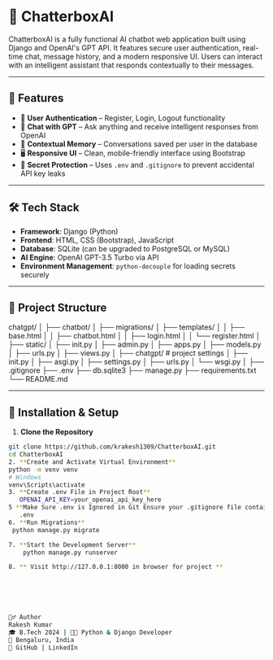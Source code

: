 # 🤖 ChatterboxAI

ChatterboxAI is a fully functional AI chatbot web application built using Django and OpenAI's GPT API. It features secure user authentication, real-time chat, message history, and a modern responsive UI. Users can interact with an intelligent assistant that responds contextually to their messages.

---

## 🌟 Features

- 🔐 **User Authentication** – Register, Login, Logout functionality
- 💬 **Chat with GPT** – Ask anything and receive intelligent responses from OpenAI
- 🧠 **Contextual Memory** – Conversations saved per user in the database
- 🖥️ **Responsive UI** – Clean, mobile-friendly interface using Bootstrap
- 🔐 **Secret Protection** – Uses `.env` and `.gitignore` to prevent accidental API key leaks

---

## 🛠️ Tech Stack

- **Framework**: Django (Python)
- **Frontend**: HTML, CSS (Bootstrap), JavaScript
- **Database**: SQLite (can be upgraded to PostgreSQL or MySQL)
- **AI Engine**: OpenAI GPT-3.5 Turbo via API
- **Environment Management**: `python-decouple` for loading secrets securely

---

## 📁 Project Structure
chatgpt/ │ ├── chatbot/ │ ├── migrations/ │ ├── templates/ │ │ ├── base.html │ │ ├── chatbot.html │ │ ├── login.html │ │ └── register.html │ ├── static/ │ ├── init.py │ ├── admin.py │ ├── apps.py │ ├── models.py │ ├── urls.py │ ├── views.py │ ├── chatgpt/ # project settings │ ├── init.py │ ├── asgi.py │ ├── settings.py │ ├── urls.py │ └── wsgi.py │ ├── .gitignore ├── .env ├── db.sqlite3 ├── manage.py ├── requirements.txt └── README.md

---

## 🧪 Installation & Setup

1. **Clone the Repository**

```bash
git clone https://github.com/krakesh1309/ChatterboxAI.git
cd ChatterboxAI
2. **Create and Activate Virtual Environment**
python -m venv venv
# Windows
venv\Scripts\activate
3. **Create .env File in Project Root**
   OPENAI_API_KEY=your_openai_api_key_here
5 **Make Sure .env is Ignored in Git Ensure your .gitignore file contains:**
   .env
6. **Run Migrations**
 python manage.py migrate

7. **Start the Development Server**
    python manage.py runserver

8. ** Visit http://127.0.0.1:8000 in browser for project **






🙋‍♂️ Author
Rakesh Kumar
🎓 B.Tech 2024 | 🧑‍💻 Python & Django Developer
📍 Bengaluru, India
🔗 GitHub | LinkedIn
